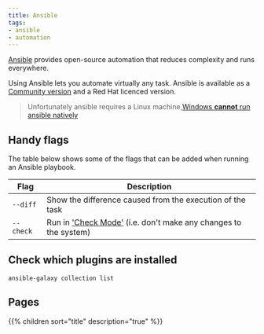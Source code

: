 ```yaml
---
title: Ansible
tags:
- ansible
- automation
---
```


[Ansible](https://www.ansible.com/) provides open-source automation that reduces complexity and runs everywhere. 
<!--more-->
Using Ansible lets you automate virtually any task. Ansible is available as a [Community version](https://docs.ansible.com/ansible/latest/index.html) 
and a Red Hat licenced version.

> Unfortunately ansible requires a Linux machine,[Windows **cannot** run ansible natively](https://docs.ansible.com/ansible/latest/installation_guide/installation_distros.html#installing-ansible-on-windows)

## Handy flags

The table below shows some of the flags that can be added when running an Ansible playbook.

| Flag      | Description                                                     |
|-----------|-----------------------------------------------------------------|
| `--diff`  | Show the difference caused from the execution of the task       |
| `--check` | Run in ['Check Mode'](https://docs.ansible.com/ansible/2.8/user_guide/playbooks_checkmode.html) (i.e. don't make any changes to the system) |

## Check which plugins are installed

```shell
ansible-galaxy collection list
```

## Pages

{{% children sort="title" description="true" %}}